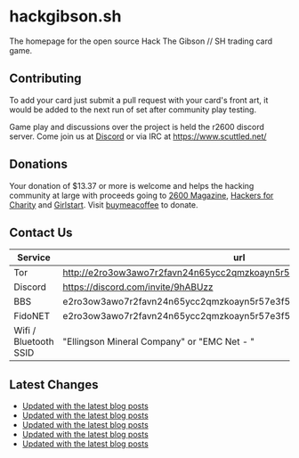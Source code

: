 # hackgibson.sh
The homepage for the open source Hack The Gibson // SH trading card game.


## Contributing

To add your card just submit a pull request with your card's front art, it would be added to the next run of set after community play testing.

Game play and discussions over the project is held the r2600 discord server. Come join us at [Discord](https://discord.com/invite/9hABUzz) or via IRC at https://www.scuttled.net/


## Donations

Your donation of $13.37 or more is welcome and helps the hacking community at large with proceeds going to [2600 Magazine](https://2600.com/), [Hackers for Charity](https://hackersforcharity.org) and [Girlstart](https://girlstart.org).  Visit [buymeacoffee](https://www.buymeacoffee.com/hackgibson.sh) to donate.


## Contact Us

Service | url
-|-
Tor | http://e2ro3ow3awo7r2favn24n65ycc2qmzkoayn5r57e3f56nvjwdcgg32ad.onion
Discord | https://discord.com/invite/9hABUzz
BBS | e2ro3ow3awo7r2favn24n65ycc2qmzkoayn5r57e3f56nvjwdcgg32ad.onion:23
FidoNET | e2ro3ow3awo7r2favn24n65ycc2qmzkoayn5r57e3f56nvjwdcgg32ad.onion:24554
Wifi / Bluetooth SSID | "Ellingson Mineral Company" or "EMC Net - <fidonet address>"

## Latest Changes
<!-- BLOG-POST-LIST:START -->
- [Updated with the latest blog posts](https://github.com/DFW2600/hackgibson.sh/commit/67900d06928ab22afe710e82da1162e58cad9fb1)
- [Updated with the latest blog posts](https://github.com/DFW2600/hackgibson.sh/commit/d36579a75e53a7a5b73a212358b9e8191d4f9201)
- [Updated with the latest blog posts](https://github.com/DFW2600/hackgibson.sh/commit/9b4d0eb0e7cd2c879537b4e90f95751c9ea139a1)
- [Updated with the latest blog posts](https://github.com/DFW2600/hackgibson.sh/commit/735f33d15ddf76d6ff56d62d7b69ec505efb8ed0)
- [Updated with the latest blog posts](https://github.com/DFW2600/hackgibson.sh/commit/c79955df4bdde98bdfb55a9f8ee79b52d3463d8c)
<!-- BLOG-POST-LIST:END -->
